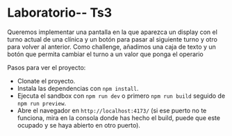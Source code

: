 # Laboratorio-- Ts3

Queremos implementar una pantalla en la que aparezca un display con el turno actual de una clínica y un botón para pasar al siguiente turno y otro para volver al anterior.
Como challenge, añadimos una caja de texto y un botón que permita cambiar el turno a un valor que ponga el operario

Pasos para ver el proyecto:

- Clonate el proyecto.
- Instala las dependencias con `npm install`.
- Ejecuta el sandbox con `npm run dev` o primero `npm run build` seguido de `npm run preview`.
- Abre el navegador en `http://localhost:4173/` (si ese puerto no te funciona, mira en la consola donde has hecho el build, puede que este ocupado y se haya abierto en otro puerto).
